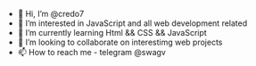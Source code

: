 - 👋 Hi, I’m @credo7
- 👀 I’m interested in JavaScript and all web development related
- 🌱 I’m currently learning Html && CSS && JavaScript 
- 💞️ I’m looking to collaborate on interestimg web projects
- 📫 How to reach me - telegram @swagv
